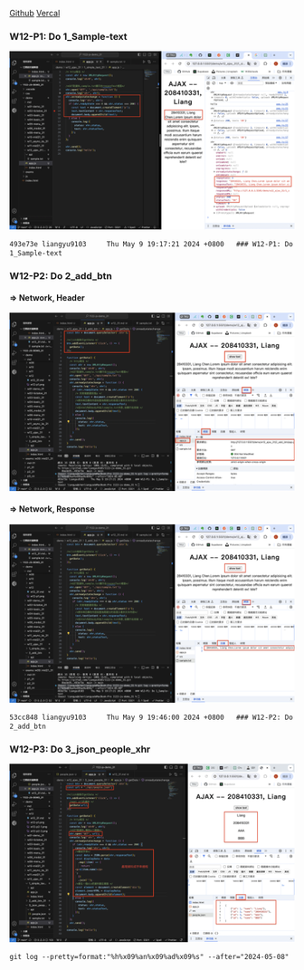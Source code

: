 [Github](https://github.com/liangyu9103/1122-js-demo_31.git)
[Vercal](https://vercel.com/liangyu9103s-projects/1122-js-demo-31)

### W12-P1: Do 1_Sample-text

![](w12-p1.png)

```
493e73e liangyu9103     Thu May 9 19:17:21 2024 +0800   ### W12-P1: Do 1_Sample-text
```

### W12-P2: Do 2_add_btn

#### => Network, Header

![](w12-p2-1.png)

#### => Network, Response

![](w12-p2-2.png)

```
53cc848 liangyu9103     Thu May 9 19:46:00 2024 +0800   ### W12-P2: Do 2_add_btn
```

### W12-P3: Do 3_json_people_xhr

![](w12-p3.png)

```
git log --pretty=format:"%h%x09%an%x09%ad%x09%s" --after="2024-05-08"
```
